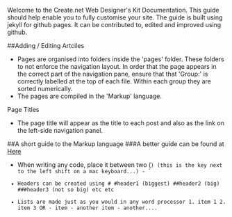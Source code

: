 Welcome to the Create.net Web Designer's Kit Documentation.
This guide should help enable you to fully customise your site. The guide is built using jekyll for github pages. It can be contributed to, edited and improved using github.

##Adding / Editing Artciles

- Pages are organised into folders inside the 'pages' folder. These folders to not enforce the navigation layout. In order that the page appears in the correct part of the navigation pane, ensure that that 'Group:' is correctly labelled at the top of each file. Within each group they are sorted numerically.
- The pages are compiled in the 'Markup' language.

Page Titles
- The page title will appear as the title to each post and also as the link on the left-side navigation panel.


##A short guide to the Markup language
###A better guide can be found at [Here](https://github.com/adam-p/markdown-here/wiki/Markdown-Cheatsheet)

 - When writing any code, place it between two (`) (this is the key next to the left shift on a mac keyboard...) - `<code goes here>`
 - Headers can be created using #
 	#header1 (biggest)
 	##header2 (big)
 	###header3 (not so big)
 	etc etc
 - Lists are made just as you would in any word processor
 		1. item 1
 		2. item 3
 	OR
 		- item
 		- another item
 		- another....

